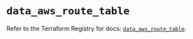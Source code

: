 # `data_aws_route_table`

Refer to the Terraform Registry for docs: [`data_aws_route_table`](https://registry.terraform.io/providers/hashicorp/aws/6.13.0/docs/data-sources/route_table).
